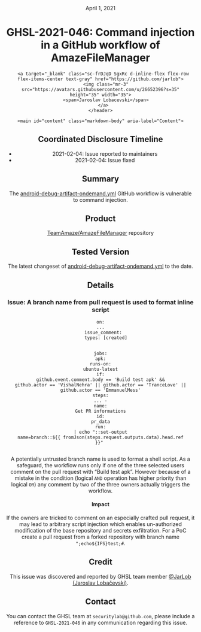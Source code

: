 <header class="post-header d-block mb-6">
      <div class="date text-mono f5 my-3">April 1, 2021</div>
      <h1 class="my-2 h00-mktg lh-condensed">GHSL-2021-046: Command injection in a GitHub workflow of AmazeFileManager</h1>

      
      
      
      
      

      

      <a target="_blank" class="sc-frDJqD SgxRc d-inline-flex flex-row flex-items-center text-gray" href="https://github.com/jarlob">
        <img class="mr-3" src="https://avatars.githubusercontent.com/u/26652396?s=35" height="35" width="35">
        <span>Jaroslav Lobacevski</span>
      </a>
    </header>

    <main id="content" class="markdown-body" aria-label="Content">
      
<h2 id="coordinated-disclosure-timeline">Coordinated Disclosure Timeline</h2>

<ul>
  <li>2021-02-04: Issue reported to maintainers</li>
  <li>2021-02-04: Issue fixed</li>
</ul>

<h2 id="summary">Summary</h2>

<p>The <a href="https://github.com/TeamAmaze/AmazeFileManager/blob/release/3.6/.github/workflows/android-debug-artifact-ondemand.yml">android-debug-artifact-ondemand.yml</a> GitHub workflow is vulnerable to command injection.</p>

<h2 id="product">Product</h2>

<p><a href="https://github.com/TeamAmaze/AmazeFileManager">TeamAmaze/AmazeFileManager</a> repository</p>

<h2 id="tested-version">Tested Version</h2>

<p>The latest changeset of <a href="https://github.com/TeamAmaze/AmazeFileManager/blob/2d0c8eccc1c77f4cd7d5cc287b771c2b05ddcb08/.github/workflows/android-debug-artifact-ondemand.yml">android-debug-artifact-ondemand.yml</a> to the date.</p>

<h2 id="details">Details</h2>

<h3 id="issue-a-branch-name-from-pull-request-is-used-to-format-inline-script">Issue: A branch name from pull request is used to format inline script</h3>

<div class="language-yaml highlighter-rouge"><div class="highlight"><pre class="highlight"><code><span class="na">on</span><span class="pi">:</span>
<span class="nn">...</span>
  <span class="na">issue_comment</span><span class="pi">:</span>
    <span class="na">types</span><span class="pi">:</span> <span class="pi">[</span><span class="nv">created</span><span class="pi">]</span>

<span class="na">jobs</span><span class="pi">:</span>
  <span class="na">apk</span><span class="pi">:</span>
    <span class="na">runs-on</span><span class="pi">:</span> <span class="s">ubuntu-latest</span>
    <span class="na">if</span><span class="pi">:</span> <span class="s">github.event.comment.body == 'Build test apk' &amp;&amp; github.actor == 'VishalNehra' || github.actor == 'TranceLove' || github.actor == 'EmmanuelMess'</span>
    <span class="na">steps</span><span class="pi">:</span>
<span class="nn">...</span>
      <span class="pi">-</span> <span class="na">name</span><span class="pi">:</span> <span class="s">Get PR informations</span>
        <span class="na">id</span><span class="pi">:</span> <span class="s">pr_data</span>
        <span class="na">run</span><span class="pi">:</span> <span class="pi">|</span>
          <span class="s">echo "::set-output name=branch::${{ fromJson(steps.request.outputs.data).head.ref }}"</span>
</code></pre></div></div>

<p>A potentially untrusted branch name is used to format a shell script. As a safeguard, the workflow runs only if one of the three selected users comment on the pull request with “Build test apk”. However because of a mistake in the condition (logical <code class="language-plaintext highlighter-rouge">AND</code> operation has higher priority than logical <code class="language-plaintext highlighter-rouge">OR</code>) any comment by two of the three owners actually triggers the workflow.</p>

<h4 id="impact">Impact</h4>

<p>If the owners are tricked to comment on an especially crafted pull request, it may lead to arbitrary script injection which enables un-authorized modification of the base repository and secrets exfiltration. For a PoC create a pull request from a forked repository with branch name <code class="language-plaintext highlighter-rouge">";echo${IFS}test;#</code>.</p>

<h2 id="credit">Credit</h2>

<p>This issue was discovered and reported by GHSL team member <a href="https://github.com/JarLob">@JarLob (Jaroslav Lobačevski)</a>.</p>

<h2 id="contact">Contact</h2>

<p>You can contact the GHSL team at <code class="language-plaintext highlighter-rouge">securitylab@github.com</code>, please include a reference to <code class="language-plaintext highlighter-rouge">GHSL-2021-046</code> in any communication regarding this issue.</p>

